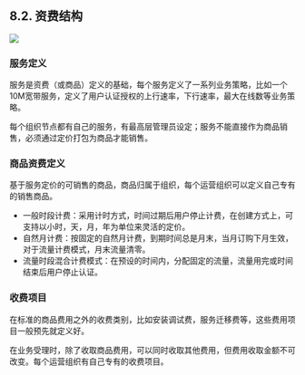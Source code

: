 ## 8.2. 资费结构

![](http://static.toughcloud.net/toughsms/tc_20181130123110_9.png)


###  服务定义

服务是资费（或商品）定义的基础，每个服务定义了一系列业务策略，比如一个10M宽带服务，定义了用户认证授权的上行速率，下行速率，最大在线数等业务策略。

每个组织节点都有自己的服务，有最高层管理员设定；服务不能直接作为商品销售，必须通过定价打包为商品才能销售。

### 商品资费定义

基于服务定价的可销售的商品，商品归属于组织，每个运营组织可以定义自己专有的销售商品。

- 一般时段计费：采用计时方式，时间过期后用户停止计费，在创建方式上，可支持以小时，天，月，年为单位来灵活的定价。
- 自然月计费：按固定的自然月计费，到期时间总是月末，当月订购下月生效，对于流量计费模式，月末流量清零。
- 流量时段混合计费模式：在预设的时间内，分配固定的流量，流量用完或时间结束后用户停止认证。

### 收费项目

在标准的商品费用之外的收费类别，比如安装调试费，服务迁移费等，这些费用项目一般预先就定义好。

在业务受理时，除了收取商品费用，可以同时收取其他费用，但费用收取金额不可改变。每个运营组织有自己专有的收费项目。
